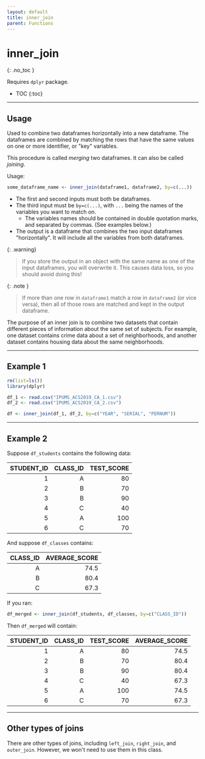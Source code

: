 ```yaml
---
layout: default
title: inner_join
parent: Functions
---
```


# inner_join
{: .no_toc }

Requires `dplyr` package.

- TOC
{:toc}

---

## Usage

Used to combine two dataframes horizontally into a new dataframe. The dataframes are combined by matching the rows that have the same values on one or more identifier, or "key" variables.

This procedure is called *merging* two dataframes. It can also be called *joining*.

Usage:

```r
some_dataframe_name <- inner_join(dataframe1, dataframe2, by=c(...))
```

- The first and second inputs must both be dataframes.
- The third input must be `by=c(...)`, with `...` being the names of the variables you want to match on. 
    - The variables names should be contained in double quotation marks, and separated by commas. (See examples below.)
- The output is a dataframe that combines the two input dataframes "horizontally". It will include all the variables from both dataframes.

{: .warning}
> If you store the output in an object with the same name as one of the input dataframes, you will overwrite it. This causes data loss, so you should avoid doing this!

{: .note }
> If more than one row in `dataframe1` match a row in `dataframe2` (or vice versa), then all of those rows are matched and kept in the output dataframe.

The purpose of an inner join is to combine two datasets that contain different pieces of information about the same set of subjects. For example, one dataset contains crime data about a set of neighborhoods, and another dataset contains housing data about the same neighborhoods.


---

## Example 1

```r
rm(list=ls())
library(dplyr)

df_1 <- read.csv("IPUMS_ACS2019_CA_1.csv")
df_2 <- read.csv("IPUMS_ACS2019_CA_2.csv")

df <- inner_join(df_1, df_2, by=c("YEAR", "SERIAL", "PERNUM"))
```

---

## Example 2

Suppose `df_students` contains the following data:

| STUDENT_ID | CLASS_ID | TEST_SCORE |
| ---------: | -------: | ---------: |
|          1 |        A |         80 |
|          2 |        B |         70 |
|          3 |        B |         90 |
|          4 |        C |         40 |
|          5 |        A |        100 |
|          6 |        C |         70 |

And suppose `df_classes` contains:

| CLASS_ID | AVERAGE_SCORE |
| -------: | ------------: |
|        A |          74.5 |
|        B |          80.4 |
|        C |          67.3 |

If you ran:

```r
df_merged <- inner_join(df_students, df_classes, by=c("CLASS_ID"))
```

Then `df_merged` will contain:

| STUDENT_ID | CLASS_ID | TEST_SCORE | AVERAGE_SCORE |
| ---------: | -------: | ---------: | ------------: |
|          1 |        A |         80 |          74.5 |
|          2 |        B |         70 |          80.4 |
|          3 |        B |         90 |          80.4 |
|          4 |        C |         40 |          67.3 |
|          5 |        A |        100 |          74.5 |
|          6 |        C |         70 |          67.3 |

---

## Other types of joins

There are other types of joins, including `left_join`, `right_join`, and `outer_join`. However, we won't need to use them in this class. 
